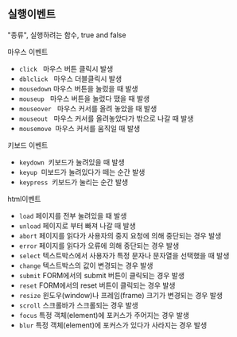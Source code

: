 ---
---
## 실행이벤트

"종류", 실행하려는 함수, true and false

<div class="post-stitle">마우스 이벤트 </div>
<ul>
    <li><code class="language-plaintext highlighter-rouge">click</code>   마우스 버튼 클릭시 발생</li>
    <li><code class="language-plaintext highlighter-rouge">dblclick</code>   마우스 더블클릭시 발생</li>
    <li><code class="language-plaintext highlighter-rouge">mousedown</code> 마우스 버튼을 눌렀을 때 발생</li>
    <li><code class="language-plaintext highlighter-rouge">mouseup</code>   마우스 버튼을 눌렀다 땠을 때 발생</li>
    <li><code class="language-plaintext highlighter-rouge">mouseover</code>   마우스 커서를 올려 놓았을 때 발생</li>
    <li><code class="language-plaintext highlighter-rouge">mouseout</code>   마우스 커서를 올려놓았다가 밖으로 나갈 때 발생</li>
    <li><code class="language-plaintext highlighter-rouge">mousemove</code>  마우스 커서를 움직일 때 발생</li>
</ul>

<div class="post-stitle">키보드 이벤트</div>
<ul>
    <li><code class="language-plaintext highlighter-rouge">keydown</code>  키보드가 눌려있을 때 발생</li>
    <li><code class="language-plaintext highlighter-rouge">keyup</code>  미보드가 눌려있다가 떼는 순간 발생</li>
    <li><code class="language-plaintext highlighter-rouge">keypress</code>  키보드가 눌리는 순간 발생</li>
</ul>

<div class="post-stitle">html이벤트</div>
<ul>
    <li><code class="language-plaintext highlighter-rouge">load</code> 페이지를 전부 눌려있을 때 발생</li>
    <li><code class="language-plaintext highlighter-rouge">unload</code> 페이지로 부터 빠져 나갈 때 발생</li>
    <li><code class="language-plaintext highlighter-rouge">abort</code> 페이지를 읽다가 사용자의 중지 요청에 의해 중단되는 경우 발생</li>
    <li><code class="language-plaintext highlighter-rouge">error</code> 페이지를 읽다가 오류에 의해 중단되는 경우 발생</li>
    <li><code class="language-plaintext highlighter-rouge">select</code> 텍스트박스에서 사용자가 특정 문자나 문자열을 선택했을 때 발생</li>
    <li><code class="language-plaintext highlighter-rouge">change</code> 텍스트박스의 값이 변경되는 경우 발생</li>
    <li><code class="language-plaintext highlighter-rouge">submit</code> FORM에서의 submit 버튼이 클릭되는 경우 발생</li>
    <li><code class="language-plaintext highlighter-rouge">reset</code> FORM에서의 reset 버튼이 클릭되는 경우 발생</li>
    <li><code class="language-plaintext highlighter-rouge">resize</code> 윈도우(window)나 프레임(frame) 크기가 변경되는 경우 발생</li>
    <li><code class="language-plaintext highlighter-rouge">scroll</code> 스크롤바가 스크롤되는 경우 발생</li>
    <li><code class="language-plaintext highlighter-rouge">focus</code> 특정 객체(element)에 포커스가 주어지는 경우 발생</li>
    <li><code class="language-plaintext highlighter-rouge">blur</code> 특정 객체(element)에 포커스가 있다가 사라지는 경우 발생</li>
</ul>